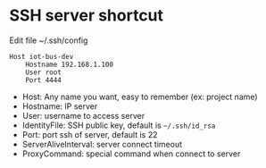 # SSH server shortcut

Edit file ~/.ssh/config
```
Host iot-bus-dev
	Hostname 192.168.1.100
	User root
	Port 4444
```

- Host: Any name you want, easy to remember (ex: project name)
- Hostname: IP server
- User: username to access server
- IdentityFile: SSH public key, default is `~/.ssh/id_rsa`
- Port: port ssh of server, default is 22
- ServerAliveInterval: server connect timeout
- ProxyCommand: special command when connect to server